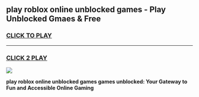 
## play roblox online unblocked games - Play Unblocked Gmaes & Free
<h3>
<a href="https://news.freeplayer.one?title=play_roblox_online_unblocked_games&ref=16F">CLICK TO PLAY</a></h3>
<hr>

<h3>
<a href="https://news.freeplayer.one?title=play_roblox_online_unblocked_games&ref=16F">CLICK 2 PLAY</a>
  
</h3>

<a href="https://news.freeplayer.one?title=play_roblox_online_unblocked_games&ref=16F/"><img src="https://clearcache.store/games.png"></a>


**play roblox online unblocked games games unblocked: Your Gateway to Fun and Accessible Online Gaming**
